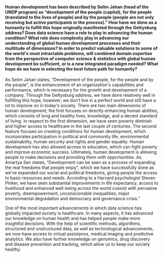 #### Human development has been described by Selim Jahan (head of the UNDP program) as “development of the people (capital), for the people (translated to the lives of people) and by the people (people are not only receiving but active participants in the process).” How have we done as a humanity to fulfill this hope originally manifested through the Gettysburg address? Does data science have a role to play in advancing the human condition? What role does complexity play in advancing our understanding of global human development processes and their multitude of dimensions? In order to predict valuable solutions to some of the world's most intractable problems, will combined domain expertise from the perspective of computer science & statistics with global human development be sufficient, or is a new integrated paradigm needed? What hope do we have in selecting the best future path for humanity?

As Selim Jahan states, “Development of the people, for the people and by the people”, is the enhancement of an organization's capabilities and performance, which is necessary for the growth and development of a company.  Through the Gettysburg address, we have done relatively well in fulfilling this hope, however; we don’t live in a perfect world and still have a lot to improve on in today's society.  There are two main dimensions of human development; the first focuses on directly enhancing human abilities, which consists of long and healthy lives, knowledge, and a decent standard of living.  In respect to the first dimension, we have seen poverty diminish and higher access to healthcare in the last couple of centuries.  The second feature focuses on creating conditions for human development, which incorporates participation in political and community life, environmental sustainability, human security and rights and gender equality.  Human development has also allowed access to education, which can fight poverty and improve economic success.  Ultimately, human development is allowing people to make decisions and providing them with opportunities.  As Amartya Sen states, “Development can be seen as a process of expanding the real freedoms that people enjoy”, which we have successfully done as we’ve expanded our social and political freedoms, giving people the access to basic resources and needs.  According to a Harvard psychologist Steven Pinker, we have seen substantial improvements in life expectancy, access to livelihood and enhanced well-being across the world coexist with pervasive poverty, disempowerment, unconscionable inequalities, major environmental degradation and democracy and governance crisis.”  

One of the most important advancements in which data science has globally impacted society is healthcare.  In many aspects, it has advanced our knowledge on human health and has helped people make more insightful decisions.  With the help of scientific methods, algorithms, structured and unstructured data, as well as technological advancements, we now have access to virtual assistance, medical imaging and predictive analytics.  We also have further knowledge on genomics, drug discovery and disease prevention and tracking, which allow us to keep our society healthy.  
